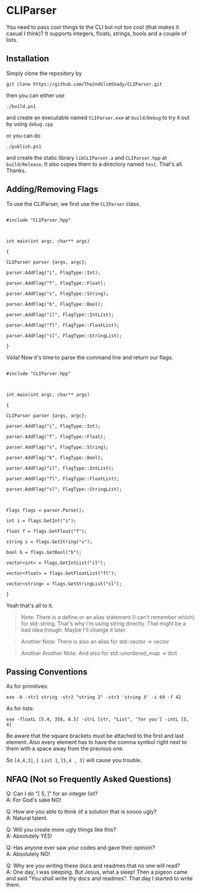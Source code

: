 
# CLIParser

  

You need to pass cool things to the CLI but not too cool (that makes it casual I think)? It supports integers, floats, strings, bools and a couple of lists.

  

## Installation

  

Simply clone the repository by

  

`git clone https://github.com/The2ndSlimShady/CLIParser.git`

  

then you can either use

  

`./build.ps1`

and create an executable named `CLIParser.exe` at `build/Debug` to try it out by using `debug.cpp`

or you can do

`./publish.ps1`

and create the static library `libCLIParser.a` and `CLIParser.hpp` at `build/Release`. It also copies them to a directory named `test`. That's all. Thanks.


## Adding/Removing Flags

To use the CLIParser, we first use the `CLIParser` class.

  

```

#include "CLIParser.hpp"

  

int main(int argc, char** args)

{

CLIParser parser {args, argc};

parser.AddFlag("i", FlagType::Int);

parser.AddFlag("f", FlagType::Float);

parser.AddFlag("s", FlagType::String);

parser.AddFlag("b", FlagType::Bool);

parser.AddFlag("il", FlagType::IntList);

parser.AddFlag("fl", FlagType::FloatList);

parser.AddFlag("sl", FlagType::StringList);

}

```

  

Voila! Now it's time to parse the command line and return our flags.

  

```

#include "CLIParser.hpp"

  

int main(int argc, char** args)

{

CLIParser parser {args, argc};

parser.AddFlag("i", FlagType::Int);

parser.AddFlag("f", FlagType::Float);

parser.AddFlag("s", FlagType::String);

parser.AddFlag("b", FlagType::Bool);

parser.AddFlag("il", FlagType::IntList);

parser.AddFlag("fl", FlagType::FloatList);

parser.AddFlag("sl", FlagType::StringList);

  

Flags flags = parser.Parse();

int i = flags.GetInt("i");

float f = flags.GetFloat("f");

string s = flags.GetString("s");

bool b = flags.GetBool("b");

vector<int> = flags.GetIntList("il");

vector<float> = flags.GetFloatList("fl");

vector<string> = flags.GetStringList("sl");

}

```

Yeah that's all to it.

  

> Note: There is a define or an alias statement (I can't remember which) for std::string. That's why I'm using string directly. That might be a bad idea though. Maybe I'll change it later.

>

> Another Note: There is also an alias for std::vector -> vector

>

>Another Another Note: And also for std::unordered_map -> dict

  

## Passing Conventions

  

As for primitives:

  

`exe -b -str1 string -str2 "string 2" -str3 'string 3' -i 69 -f 42`

  

As for lists:

  

`exe -floatL [5.4, 358, 6.5] -strL [str, "List", 'for you'] -intL [5, 4]`

  

Be aware that the square brackets must be attached to the first and last element. Also every element has to have the comma symbol right next to them with a space away from the previous one.

  

So `[4,4,3]`, `[ List ]`, `[5,4 , 3]` will cause you trouble.

## NFAQ (Not so Frequently Asked Questions)

Q: Can I do "[ 5, ]" for an integer list?\
A: For God's sake NO!

Q: How are you able to think of a solution that is soooo ugly?\
A: Natural talent.

Q: Will you create more ugly things like this?\
A: Absolutely YES!

Q: Has anyone ever saw your  codes and gave their opinion?\
A: Absolutely NO!

Q: Why are you writing these docs and readmes that no one will read?\
A: One day, I was sleeping. But Jesus, what a sleep! Then a pigeon came and said "You shall write thy docs and readmes". That day I started to write them.
